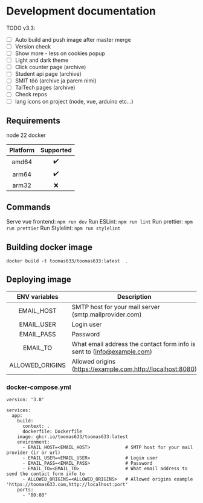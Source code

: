 # Development documentation

TODO v3.3:

- [ ] Auto build and push image after master merge
- [ ] Version check
- [ ] Show more - less on cookies popup
- [ ] Light and dark theme
- [ ] Click counter page (archive)
- [ ] Student api page (archive)
- [ ] SMIT töö (archive ja parem nimi)
- [ ] TalTech pages (archive)
- [ ] Check repos
- [ ] lang icons on project (node, vue, arduino etc...)

## Requirements

node 22
docker

| Platform | Supported |
| :------: | :-------: |
|  amd64   |    ✔️     |
|  arm64   |    ✔️     |
|  arm32   |    ❌     |

## Commands

Serve vue frontend: `npm run dev`
Run ESLint: `npm run lint`
Run prettier: `npm run prettier`
Run Stylelint: `npm run stylelint`

## Building docker image

`docker build -t toomas633/toomas633:latest  .`

## Deploying image

|  ENV variables  | Description                                                            |
| :-------------: | ---------------------------------------------------------------------- |
|   EMAIL_HOST    | SMTP host for your mail server (smtp.mailprovider.com)                 |
|   EMAIL_USER    | Login user                                                             |
|   EMAIL_PASS    | Password                                                               |
|    EMAIL_TO     | What email address the contact form info is sent to (info@example.com) |
| ALLOWED_ORIGINS | Allowed origins (https://example.com,http://localhost:8080)            |

### docker-compose.yml

```
version: '3.8'

services:
  app:
    build:
      context: .
      dockerfile: Dockerfile
    image: ghcr.io/toomas633/toomas633:latest
    environment:
      - EMAIL_HOST=<EMAIL_HOST>             # SMTP host for your mail provider (ir or url)
      - EMAIL_USER=<EMAIL_USER>             # Login user
      - EMAIL_PASS=<EMAIL_PASS>             # Password
      - EMAIL_TO=<EMAIL_TO>                 # What email address to send the contact form info to
      - ALLOWED_ORIGINS=<ALLOWED_ORIGINS>   # Allowed origins example 'https://toomas633.com,http://localhost:port'
    ports:
      - "80:80"
```
